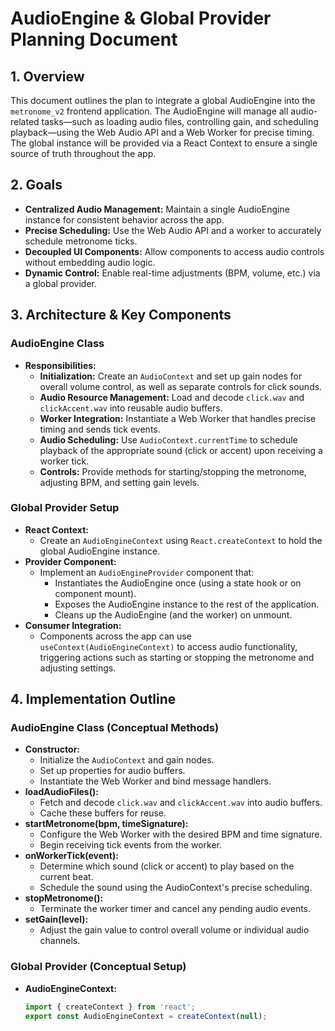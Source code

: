 # AudioEngine & Global Provider Planning Document

## 1. Overview
This document outlines the plan to integrate a global AudioEngine into the `metronome_v2` frontend application. The AudioEngine will manage all audio-related tasks—such as loading audio files, controlling gain, and scheduling playback—using the Web Audio API and a Web Worker for precise timing. The global instance will be provided via a React Context to ensure a single source of truth throughout the app.

## 2. Goals
- **Centralized Audio Management:** Maintain a single AudioEngine instance for consistent behavior across the app.
- **Precise Scheduling:** Use the Web Audio API and a worker to accurately schedule metronome ticks.
- **Decoupled UI Components:** Allow components to access audio controls without embedding audio logic.
- **Dynamic Control:** Enable real-time adjustments (BPM, volume, etc.) via a global provider.

## 3. Architecture & Key Components

### AudioEngine Class
- **Responsibilities:**
  - **Initialization:** Create an `AudioContext` and set up gain nodes for overall volume control, as well as separate controls for click sounds.
  - **Audio Resource Management:** Load and decode `click.wav` and `clickAccent.wav` into reusable audio buffers.
  - **Worker Integration:** Instantiate a Web Worker that handles precise timing and sends tick events.
  - **Audio Scheduling:** Use `AudioContext.currentTime` to schedule playback of the appropriate sound (click or accent) upon receiving a worker tick.
  - **Controls:** Provide methods for starting/stopping the metronome, adjusting BPM, and setting gain levels.

### Global Provider Setup
- **React Context:**
  - Create an `AudioEngineContext` using `React.createContext` to hold the global AudioEngine instance.
- **Provider Component:**
  - Implement an `AudioEngineProvider` component that:
    - Instantiates the AudioEngine once (using a state hook or on component mount).
    - Exposes the AudioEngine instance to the rest of the application.
    - Cleans up the AudioEngine (and the worker) on unmount.
- **Consumer Integration:**
  - Components across the app can use `useContext(AudioEngineContext)` to access audio functionality, triggering actions such as starting or stopping the metronome and adjusting settings.

## 4. Implementation Outline

### AudioEngine Class (Conceptual Methods)
- **Constructor:**
  - Initialize the `AudioContext` and gain nodes.
  - Set up properties for audio buffers.
  - Instantiate the Web Worker and bind message handlers.
- **loadAudioFiles():**
  - Fetch and decode `click.wav` and `clickAccent.wav` into audio buffers.
  - Cache these buffers for reuse.
- **startMetronome(bpm, timeSignature):**
  - Configure the Web Worker with the desired BPM and time signature.
  - Begin receiving tick events from the worker.
- **onWorkerTick(event):**
  - Determine which sound (click or accent) to play based on the current beat.
  - Schedule the sound using the AudioContext's precise scheduling.
- **stopMetronome():**
  - Terminate the worker timer and cancel any pending audio events.
- **setGain(level):**
  - Adjust the gain value to control overall volume or individual audio channels.

### Global Provider (Conceptual Setup)
- **AudioEngineContext:**
  ```js
  import { createContext } from 'react';
  export const AudioEngineContext = createContext(null);
